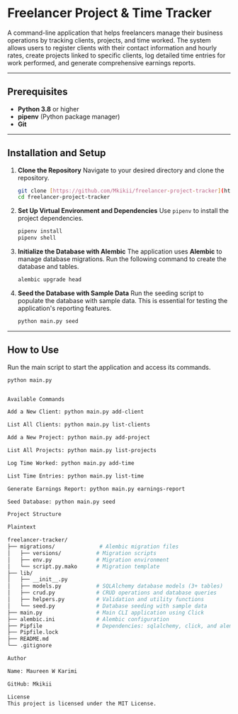 # Freelancer Project & Time Tracker

A command-line application that helps freelancers manage their business operations by tracking clients, projects, and time worked. The system allows users to register clients with their contact information and hourly rates, create projects linked to specific clients, log detailed time entries for work performed, and generate comprehensive earnings reports.

---

## Prerequisites

* **Python 3.8** or higher
* **pipenv** (Python package manager)
* **Git**

---

## Installation and Setup

1.  **Clone the Repository**
    Navigate to your desired directory and clone the repository.
    ```bash
    git clone [https://github.com/Mkikii/freelancer-project-tracker](https://github.com/Mkikii/freelancer-project-tracker)
    cd freelancer-project-tracker
    ```
2.  **Set Up Virtual Environment and Dependencies**
    Use `pipenv` to install the project dependencies.
    ```bash
    pipenv install
    pipenv shell
    ```
3.  **Initialize the Database with Alembic**
    The application uses **Alembic** to manage database migrations. Run the following command to create the database and tables.
    ```bash
    alembic upgrade head
    ```
4.  **Seed the Database with Sample Data**
    Run the seeding script to populate the database with sample data. This is essential for testing the application's reporting features.
    ```bash
    python main.py seed
    ```

---

## How to Use

Run the main script to start the application and access its commands.

```bash
python main.py


Available Commands

Add a New Client: python main.py add-client

List All Clients: python main.py list-clients

Add a New Project: python main.py add-project

List All Projects: python main.py list-projects

Log Time Worked: python main.py add-time

List Time Entries: python main.py list-time

Generate Earnings Report: python main.py earnings-report

Seed Database: python main.py seed

Project Structure

Plaintext

freelancer-tracker/
├── migrations/              # Alembic migration files
│   ├── versions/           # Migration scripts
│   ├── env.py              # Migration environment
│   └── script.py.mako      # Migration template
├── lib/
│   ├── __init__.py
│   ├── models.py           # SQLAlchemy database models (3+ tables)
│   ├── crud.py             # CRUD operations and database queries
│   ├── helpers.py          # Validation and utility functions
│   └── seed.py             # Database seeding with sample data
├── main.py                 # Main CLI application using Click
├── alembic.ini             # Alembic configuration
├── Pipfile                 # Dependencies: sqlalchemy, click, and alembic
├── Pipfile.lock
├── README.md
└── .gitignore

Author

Name: Maureen W Karimi

GitHub: Mkikii

License
This project is licensed under the MIT License.
